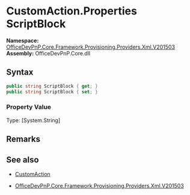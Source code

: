 # CustomAction.Properties ScriptBlock
  

**Namespace:** [OfficeDevPnP.Core.Framework.Provisioning.Providers.Xml.V201503](OfficeDevPnP.Core.Framework.Provisioning.Providers.Xml.V201503.md)  
**Assembly:** OfficeDevPnP.Core.dll  
## Syntax
```C#
public string ScriptBlock { get; }
public string ScriptBlock { set; }
```

### Property Value
Type: [System.String] 

## Remarks 

## See also
- [CustomAction](CustomAction.md) 

- [OfficeDevPnP.Core.Framework.Provisioning.Providers.Xml.V201503](OfficeDevPnP.Core.Framework.Provisioning.Providers.Xml.V201503.md)
